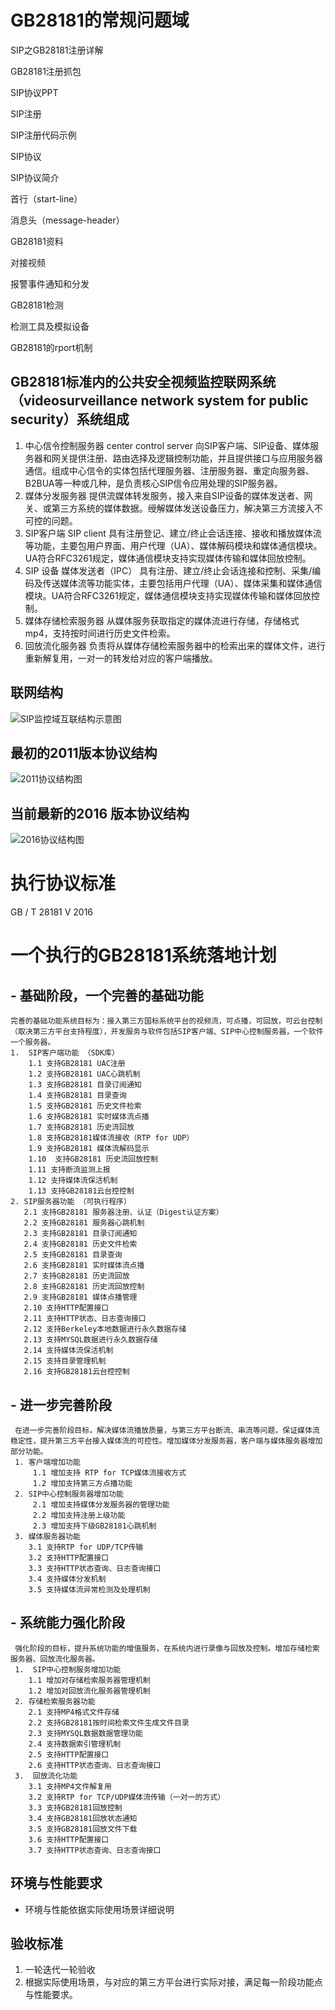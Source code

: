
# GB28181的常规问题域

SIP之GB28181注册详解

GB28181注册抓包

SIP协议PPT

SIP注册

SIP注册代码示例

SIP协议

SIP协议简介

首行（start-line）

消息头（message-header）

GB28181资料

对接视频

报警事件通知和分发

GB28181检测

检测工具及模拟设备

GB28181的rport机制


## GB28181标准内的公共安全视频监控联网系统（videosurveillance network system for public security）系统组成
 

 1.  中心信令控制服务器 center control server
     向SIP客户端、SIP设备、媒体服务器和网关提供注册、路由选择及逻辑控制功能，并且提供接口与应用服务器通信。组成中心信令的实体包括代理服务器、注册服务器、重定向服务器、B2BUA等一种或几种，是负责核心SIP信令应用处理的SIP服务器。
 2. 媒体分发服务器 
     提供流媒体转发服务，接入来自SIP设备的媒体发送者、网关、或第三方系统的媒体数据。绶解媒体发送设备压力，解决第三方流接入不可控的问题。
 3.  SIP客户端 SIP client
     具有注册登记、建立/终止会话连接、接收和播放媒体流等功能，主要包用户界面、用户代理（UA）、媒体解码模块和媒体通信模块。UA符合RFC3261规定，媒体通信模块支持实现媒体传输和媒体回放控制。
 4.  SIP 设备 媒体发送者（IPC）
     具有注册、建立/终止会话连接和控制、采集/编码及传送媒体流等功能实体，主要包括用户代理（UA）、媒体采集和媒体通信模块。UA符合RFC3261规定，媒体通信模块支持实现媒体传输和媒体回放控制。
 5.  媒体存储检索服务器
      从媒体服务获取指定的媒体流进行存储，存储格式mp4，支持按时间进行历史文件检索。
 6.  回放流化服务器
     负责将从媒体存储检索服务器中的检索出来的媒体文件，进行重新解复用，一对一的转发给对应的客户端播放。
     
 ## 联网结构
![SIP监控域互联结构示意图](http://img.blog.csdn.net/20171229093728289?watermark/2/text/aHR0cDovL2Jsb2cuY3Nkbi5uZXQvc2xfMTk4Nw==/font/5a6L5L2T/fontsize/400/fill/I0JBQkFCMA==/dissolve/70/gravity/SouthEast)

## 最初的2011版本协议结构
![2011协议结构图](http://img.blog.csdn.net/20171229093550291?watermark/2/text/aHR0cDovL2Jsb2cuY3Nkbi5uZXQvc2xfMTk4Nw==/font/5a6L5L2T/fontsize/400/fill/I0JBQkFCMA==/dissolve/70/gravity/SouthEast)

## 当前最新的2016 版本协议结构

![2016协议结构图](http://img.blog.csdn.net/20171229093619277?watermark/2/text/aHR0cDovL2Jsb2cuY3Nkbi5uZXQvc2xfMTk4Nw==/font/5a6L5L2T/fontsize/400/fill/I0JBQkFCMA==/dissolve/70/gravity/SouthEast)
# 执行协议标准
   GB / T 28181 V 2016

# 一个执行的GB28181系统落地计划
## - 基础阶段，一个完善的基础功能
    完善的基础功能系统目标为：接入第三方国标系统平台的视频流，可点播，可回放，可云台控制（取决第三方平台支持程度），开发服务与软件包括SIP客户端、SIP中心控制服务器，一个软件一个服务器。
    1.  SIP客户端功能 （SDK库）
        1.1 支持GB28181 UAC注册
        1.2 支持GB28181 UAC心跳机制
        1.3 支持GB28181 目录订阅通知
        1.4 支持GB28181 目录查询
        1.5 支持GB28181 历史文件检索
        1.6 支持GB28181 实时媒体流点播
        1.7 支持GB28181 历史流回放
        1.8 支持GB28181媒体流接收（RTP for UDP）
        1.9 支持GB28181 媒体流解码显示
        1.10  支持GB28181 历史流回放控制
        1.11 支持断流监测上报
        1.12 支持媒体流保活机制
        1.13 支持GB28181云台控控制
    2. SIP服务器功能 （可执行程序）
       2.1 支持GB28181 服务器注册、认证（Digest认证方案）
       2.2 支持GB28181 服务器心跳机制
       2.3 支持GB28181 目录订阅通知
       2.4 支持GB28181 历史文件检索
       2.5 支持GB28181 目录查询
       2.6 支持GB28181 实时媒体流点播
       2.7 支持GB28181 历史流回放
       2.8 支持GB28181 历史流回放控制
       2.9 支持GB28181 媒体点播管理
       2.10 支持HTTP配置接口
       2.11 支持HTTP状态、日志查询接口
       2.12 支持Berkeley本地数据进行永久数据存储
       2.13 支持MYSQL数据进行永久数据存储       
       2.14 支持媒体流保活机制
       2.15 支持目录管理机制
       2.16 支持GB28181云台控控制
       
## - 进一步完善阶段
     在进一步完善阶段目标，解决媒体流播放质量，与第三方平台断流、串流等问题，保证媒体流稳定性，提升第三方平台接入媒体流的可控性。增加媒体分发服务器，客户端与媒体服务器增加部分功能。
     1. 客户端增加功能
         1.1 增加支持 RTP for TCP媒体流接收方式
         1.2 增加支持第三方点播功能
     2. SIP中心控制服务器增加功能
         2.1 增加支持媒体分发服务器的管理功能
         2.2 增加支持注册上级功能
         2.3 增加支持下级GB28181心跳机制
     3. 媒体服务器功能
        3.1 支持RTP for UDP/TCP传输
        3.2 支持HTTP配置接口
        3.3 支持HTTP状态查询、日志查询接口
        3.4 支持媒体分发机制
        3.5 支持媒体流异常检测及处理机制
     
## - 系统能力强化阶段
     强化阶段的目标，提升系统功能的增值服务，在系统内进行录像与回放及控制。增加存储检索服务器、回放流化服务器。
     1.  SIP中心控制服务增加功能
        1.1 增加对存储检索服务器管理机制
        1.2 增加对回放流化服务器管理机制
     2. 存储检索服务器功能
        2.1 支持MP4格式文件存储
        2.2 支持GB28181按时间检索文件生成文件目录
        2.3 支持MYSQL数据数据管理功能
        2.4 支持数据索引管理机制
        2.5 支持HTTP配置接口
        2.6 支持HTTP状态查询、日志查询接口
     3.  回放流化功能  
        3.1 支持MP4文件解复用
        3.2 支持RTP for TCP/UDP媒体流传输（一对一的方式）
        3.3 支持GB28181回放控制
        3.4 支持GB28181回放状态通知
        3.5 支持GB28181回放文件下载
        3.6 支持HTTP配置接口
        3.7 支持HTTP状态查询、日志查询接口    

## 环境与性能要求

- 环境与性能依据实际使用场景详细说明

## 验收标准

1. 一轮迭代一轮验收
2.  根据实际使用场景，与对应的第三方平台进行实际对接，满足每一阶段功能点与性能要求。
